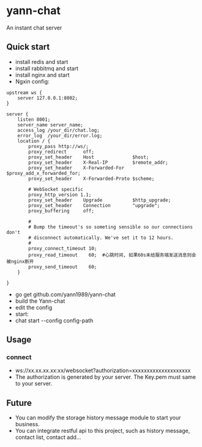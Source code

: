 # yann-chat
An instant chat server

## Quick start
- install redis and start
- install rabbitmq and start
- install nginx and start
- Ngxin config:
```shell script
upstream ws {
    server 127.0.0.1:8002;
}

server {
    listen 8001;
    server_name server_name;
	access_log /your_dir/chat.log;
	error_log  /your_dir/error.log;
    location / {
  		proxy_pass http://ws/;
  		proxy_redirect      off;
  		proxy_set_header    Host              $host;
  		proxy_set_header    X-Real-IP         $remote_addr;
  		proxy_set_header    X-Forwarded-For   $proxy_add_x_forwarded_for;
  		proxy_set_header    X-Forwarded-Proto $scheme;
	
  		# WebSocket specific
  		proxy_http_version 1.1;
  		proxy_set_header    Upgrade           $http_upgrade;
  		proxy_set_header    Connection        "upgrade";
  		proxy_buffering     off;
	
  		#
  		# Bump the timeout's so someting sensible so our connections don't
  		# disconnect automatically. We've set it to 12 hours.
  		#
  		proxy_connect_timeout 10;  
  		proxy_read_timeout    60;  #心跳时间, 如果60s未给服务端发送消息则会被nginx断开
  		proxy_send_timeout    60;
    }

}
```
- go get github.com/yann1989/yann-chat
- build the Yann-chat 
- edit the config
- start:  
- chat start --config config-path

## Usage
### connect
- ws://xx.xx.xx.xx:xx/websocket?authorization=xxxxxxxxxxxxxxxxxxxx
- The authorization is generated by your server. The Key.pem must same to your server.

## Future
- You can modify the storage history message module to start your business.
- You can integrate restful api to this project, such as history message, contact list, contact add...
